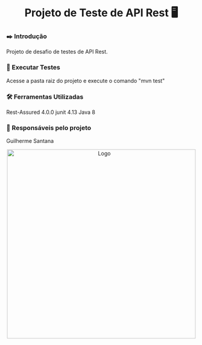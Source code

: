 <div align="center"><h1>Projeto de Teste de API Rest 🖥️</h1></div>


### ✒️ Introdução
Projeto de desafio de testes de API Rest.
### 🧪 Executar Testes
Acesse a pasta raiz do projeto e execute o comando "mvn test"
### 🛠️ Ferramentas Utilizadas
Rest-Assured 4.0.0
junit 4.13
Java 8
### 🧔 Responsáveis pelo projeto
Guilherme Santana
<div align="center"><img width="500" alt="Logo" src="https://automatizai.com.br/wp-content/uploads/2020/07/Automatizai-horizontal.png"></div>
